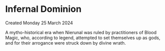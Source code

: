 # Infernal Dominion
Created Monday 25 March 2024

A mytho-historical era when Nierunal was ruled by practitioners of Blood Magic, who, according to legend, attempted to set themselves up as gods, and for their arrogance were struck down by divine wrath.

